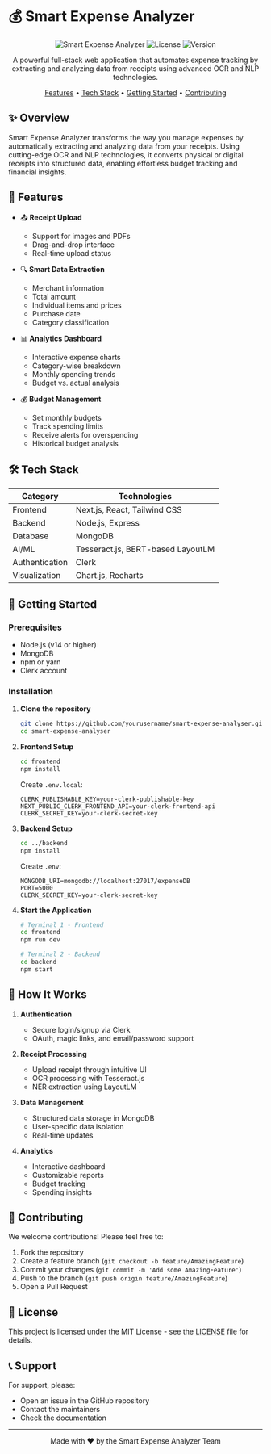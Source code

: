 # 💰 Smart Expense Analyzer

<div align="center">

![Smart Expense Analyzer](https://img.shields.io/badge/Smart-Expense%20Analyzer-blue)
![License](https://img.shields.io/badge/license-MIT-green)
![Version](https://img.shields.io/badge/version-1.0.0-orange)

A powerful full-stack web application that automates expense tracking by extracting and analyzing data from receipts using advanced OCR and NLP technologies.

[Features](#-features) • [Tech Stack](#-tech-stack) • [Getting Started](#-getting-started) • [Contributing](#-contributing)

</div>

## ✨ Overview

Smart Expense Analyzer transforms the way you manage expenses by automatically extracting and analyzing data from your receipts. Using cutting-edge OCR and NLP technologies, it converts physical or digital receipts into structured data, enabling effortless budget tracking and financial insights.

## 🚀 Features

- 📤 **Receipt Upload**
  - Support for images and PDFs
  - Drag-and-drop interface
  - Real-time upload status

- 🔍 **Smart Data Extraction**
  - Merchant information
  - Total amount
  - Individual items and prices
  - Purchase date
  - Category classification

- 📊 **Analytics Dashboard**
  - Interactive expense charts
  - Category-wise breakdown
  - Monthly spending trends
  - Budget vs. actual analysis

- 💰 **Budget Management**
  - Set monthly budgets
  - Track spending limits
  - Receive alerts for overspending
  - Historical budget analysis

## 🛠️ Tech Stack

| Category | Technologies |
|----------|--------------|
| Frontend | Next.js, React, Tailwind CSS |
| Backend | Node.js, Express |
| Database | MongoDB |
| AI/ML | Tesseract.js, BERT-based LayoutLM |
| Authentication | Clerk |
| Visualization | Chart.js, Recharts |

## 🏁 Getting Started

### Prerequisites

- Node.js (v14 or higher)
- MongoDB
- npm or yarn
- Clerk account

### Installation

1. **Clone the repository**
   ```bash
   git clone https://github.com/yourusername/smart-expense-analyser.git
   cd smart-expense-analyser
   ```

2. **Frontend Setup**
   ```bash
   cd frontend
   npm install
   ```

   Create `.env.local`:
   ```env
   CLERK_PUBLISHABLE_KEY=your-clerk-publishable-key
   NEXT_PUBLIC_CLERK_FRONTEND_API=your-clerk-frontend-api
   CLERK_SECRET_KEY=your-clerk-secret-key
   ```

3. **Backend Setup**
   ```bash
   cd ../backend
   npm install
   ```

   Create `.env`:
   ```env
   MONGODB_URI=mongodb://localhost:27017/expenseDB
   PORT=5000
   CLERK_SECRET_KEY=your-clerk-secret-key
   ```

4. **Start the Application**
   ```bash
   # Terminal 1 - Frontend
   cd frontend
   npm run dev

   # Terminal 2 - Backend
   cd backend
   npm start
   ```

## 🔧 How It Works

1. **Authentication**
   - Secure login/signup via Clerk
   - OAuth, magic links, and email/password support

2. **Receipt Processing**
   - Upload receipt through intuitive UI
   - OCR processing with Tesseract.js
   - NER extraction using LayoutLM

3. **Data Management**
   - Structured data storage in MongoDB
   - User-specific data isolation
   - Real-time updates

4. **Analytics**
   - Interactive dashboard
   - Customizable reports
   - Budget tracking
   - Spending insights

## 🤝 Contributing

We welcome contributions! Please feel free to:

1. Fork the repository
2. Create a feature branch (`git checkout -b feature/AmazingFeature`)
3. Commit your changes (`git commit -m 'Add some AmazingFeature'`)
4. Push to the branch (`git push origin feature/AmazingFeature`)
5. Open a Pull Request

## 📄 License

This project is licensed under the MIT License - see the [LICENSE](LICENSE) file for details.

## 📞 Support

For support, please:
- Open an issue in the GitHub repository
- Contact the maintainers
- Check the documentation

---

<div align="center">
Made with ❤️ by the Smart Expense Analyzer Team
</div>

